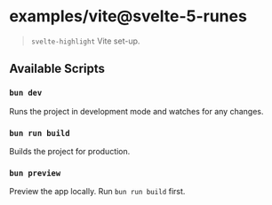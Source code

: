 # examples/vite@svelte-5-runes

> `svelte-highlight` Vite set-up.

## Available Scripts

### `bun dev`

Runs the project in development mode and watches for any changes.

### `bun run build`

Builds the project for production.

### `bun preview`

Preview the app locally. Run `bun run build` first.
